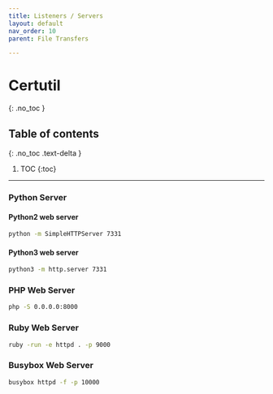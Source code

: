 ```yaml
---
title: Listeners / Servers
layout: default
nav_order: 10
parent: File Transfers

---
```


# Certutil
{: .no_toc }

## Table of contents
{: .no_toc .text-delta }
1. TOC
{:toc}

---

### Python Server 
#### Python2 web server
```bash
python -m SimpleHTTPServer 7331
```

#### Python3 web server
```bash
python3 -m http.server 7331
```

### PHP Web Server
```bash
php -S 0.0.0.0:8000
```

### Ruby Web Server
```bash
ruby -run -e httpd . -p 9000
```

### Busybox Web Server
```bash
busybox httpd -f -p 10000
```


